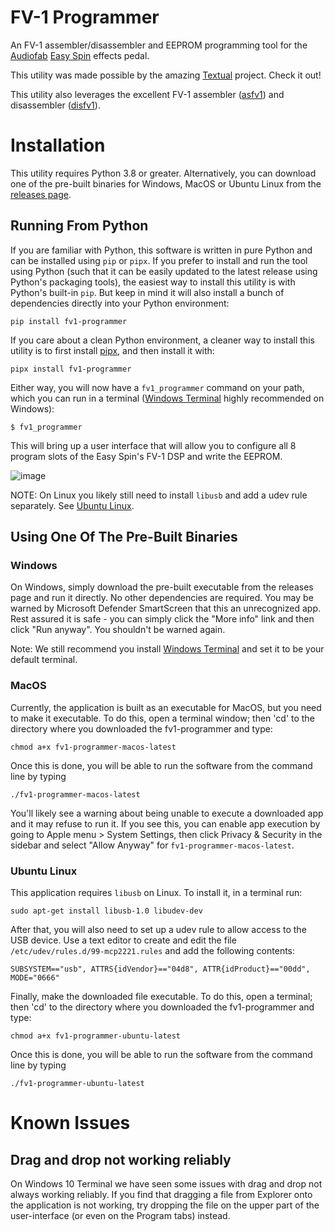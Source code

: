 # FV-1 Programmer

An FV-1 assembler/disassembler and EEPROM programming tool for the [Audiofab](https://audiofab.com/) [Easy Spin](https://audiofab.com/products/easy-spin) effects pedal.

This utility was made possible by the amazing [Textual](https://textual.textualize.io/) project. Check it out!

This utility also leverages the excellent FV-1 assembler ([asfv1](https://github.com/ndf-zz/asfv1)) and disassembler ([disfv1](https://github.com/ndf-zz/disfv1)).

# Installation

This utility requires Python 3.8 or greater. Alternatively, you can download one of the pre-built binaries for Windows, MacOS or Ubuntu Linux from the [releases page](https://github.com/audiofab/fv1_programmer/releases).

## Running From Python

If you are familiar with Python, this software is written in pure Python and can be installed using `pip` or `pipx`. If you prefer to install and run the tool using Python (such that it can be easily updated to the latest release using Python's packaging tools), the easiest way to install this utility is with Python's built-in `pip`. But keep in mind it will also install a bunch of dependencies directly into your Python environment:

`pip install fv1-programmer`

If you care about a clean Python environment, a cleaner way to install this utility is to first install [pipx](https://pypa.github.io/pipx/), and then install it with:

`pipx install fv1-programmer`

Either way, you will now have a `fv1_programmer` command on your path, which you can run in a terminal ([Windows Terminal](https://aka.ms/terminal) highly recommended on Windows):

```
$ fv1_programmer
```

This will bring up a user interface that will allow you to configure all 8 program slots of the Easy Spin's FV-1 DSP and write the EEPROM.

![image](https://github.com/audiofab/fv1_programmer/assets/1384978/36d8e9b9-4fe6-4cc4-b7b3-194910aaff97)

NOTE: On Linux you likely still need to install `libusb` and add a udev rule separately. See [Ubuntu Linux](README.md#Ubuntu-linux).

## Using One Of The Pre-Built Binaries

### Windows

On Windows, simply download the pre-built executable from the releases page and run it directly. No other dependencies are required. You may be warned by Microsoft Defender SmartScreen that this an unrecognized app. Rest assured it is safe - you can simply click the "More info" link and then click "Run anyway". You shouldn't be warned again.

Note: We still recommend you install [Windows Terminal](https://aka.ms/terminal) and set it to be your default terminal.

### MacOS

Currently, the application is built as an executable for MacOS, but you need to make it executable. To do this, open a terminal window; then 'cd' to the directory where you downloaded the fv1-programmer and type:

`chmod a+x fv1-programmer-macos-latest`

Once this is done, you will be able to run the software from the command line by typing

`./fv1-programmer-macos-latest`

You'll likely see a warning about being unable to execute a downloaded app and it may refuse to run it. If you see this, you can enable app execution by going to Apple menu > System Settings, then click Privacy & Security in the sidebar and select "Allow Anyway" for `fv1-programmer-macos-latest`.

### Ubuntu Linux

This application requires `libusb` on Linux. To install it, in a terminal run:

`sudo apt-get install libusb-1.0 libudev-dev`

After that, you will also need to set up a udev rule to allow access to the USB device. Use a text editor to create and edit the file `/etc/udev/rules.d/99-mcp2221.rules` and add the following contents:

`SUBSYSTEM=="usb", ATTRS{idVendor}=="04d8", ATTR{idProduct}=="00dd", MODE="0666"`

Finally, make the downloaded file executable. To do this, open a terminal; then 'cd' to the directory where you downloaded the fv1-programmer and type:

`chmod a+x fv1-programmer-ubuntu-latest`

Once this is done, you will be able to run the software from the command line by typing

`./fv1-programmer-ubuntu-latest`




# Known Issues

## Drag and drop not working reliably

On Windows 10 Terminal we have seen some issues with drag and drop not always working reliably. If you find that dragging a file from Explorer onto the application is not working, try dropping the file on the upper part of the user-interface (or even on the Program tabs) instead.